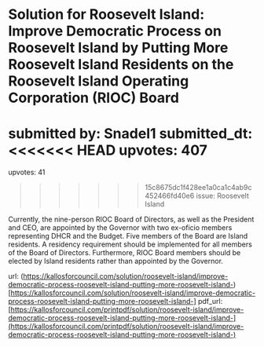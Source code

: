 # Solution for Roosevelt Island: Improve Democratic Process on Roosevelt Island by Putting More Roosevelt Island Residents on the Roosevelt Island Operating Corporation (RIOC) Board #

submitted by: Snadel1
submitted_dt: 
<<<<<<< HEAD
upvotes: 407
=======
upvotes: 41
>>>>>>> 15c8675dc1f428ee1a0ca1c4ab9c452466fd40e6
issue: Roosevelt Island

Currently, the nine-person RIOC Board of Directors, as well as the President and CEO, are appointed by the Governor with two ex-oficio members representing DHCR and the Budget. Five members of the Board are Island residents. A residency requirement should be implemented for all members of the Board of Directors. Furthermore, RIOC Board members should be elected by Island residents rather than appointed by the Governor.

url: (https://kallosforcouncil.com/solution/roosevelt-island/improve-democratic-process-roosevelt-island-putting-more-roosevelt-island-)[https://kallosforcouncil.com/solution/roosevelt-island/improve-democratic-process-roosevelt-island-putting-more-roosevelt-island-]
pdf_url: [https://kallosforcouncil.com/printpdf/solution/roosevelt-island/improve-democratic-process-roosevelt-island-putting-more-roosevelt-island-](https://kallosforcouncil.com/printpdf/solution/roosevelt-island/improve-democratic-process-roosevelt-island-putting-more-roosevelt-island-)